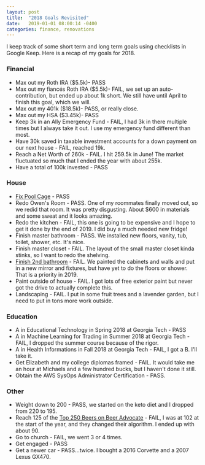 ```yaml
---
layout: post
title:  "2018 Goals Revisited"
date:   2019-01-01 08:00:14 -0400
categories: finance, renovations
---
```


I keep track of some short term and long term goals using checklists in Google Keep. Here is a recap of my goals for 2018.

### Financial
* Max out my Roth IRA ($5.5k)- PASS
* Max out my fiancés Roth IRA ($5.5k)- FAIL, we set up an auto-contribution, but ended up about 1k short. We still have until April to finish this goal, which we will.
* Max out my 401k ($18.5k)- PASS, or really close.
* Max out my HSA ($3.45k)- PASS
* Keep 3k in an Ally Emergency Fund - FAIL, I had 3k in there multiple times but I always take it out. I use my emergency fund different than most.
* Have 30k saved in taxable investment accounts for a down payment on our next house - FAIL, reached 19k.
* Reach a Net Worth of 260k - FAIL. I hit 259.5k in June! The market fluctuated so much that I ended the year with about 255k.
* Have a total of 100k invested - PASS

### House
* [Fix Pool Cage](https://rskelton.com/pool-enclosure-replacement/) - PASS
* Redo Owen's Room - PASS. One of my roommates finally moved out, so we redid that room. It was pretty disgusting. About $600 in materials and some sweat and it looks amazing.
* Redo the kitchen - FAIL, this one is going to be expensive and I hope to get it done by the end of 2019. I did buy a much needed new fridge!
* Finish master bathroom - PASS. We installed new floors, vanity, tub, toilet, shower, etc. It's nice.
* Finish master closet - FAIL. The layout of the small master closet kinda stinks, so I want to redo the shelving.
* [Finish 2nd bathroom](https://rskelton.com/$500-bathroom-remodel/) - FAIL. We painted the cabinets and walls and put in a new mirror and fixtures, but have yet to do the floors or shower. That is a priority in 2019.
* Paint outside of house - FAIL. I got lots of free exterior paint but never got the drive to actually complete this.
* Landscaping - FAIL. I put in some fruit trees and a lavender garden, but I need to put in tons more work outside.

### Education
* A in Educational Technology in Spring 2018 at Georgia Tech - PASS
* A in Machine Learning for Trading in Summer 2018 at Georgia Tech - FAIL, I dropped the summer course because of the rigor.
* A in Health Informations in Fall 2018 at Georgia Tech - FAIL, I got a B. I'll take it.
* Get Elizabeth and my college diplomas framed - FAIL. It would take me an hour at Michaels and a few hundred bucks, but I haven't done it still.
* Obtain the AWS SysOps Administrator Certification - PASS.

### Other
* Weight down to 200 - PASS, we started on the keto diet and I dropped from 220 to 195.
* Reach 125 of the [Top 250 Beers on Beer Advocate](https://www.beeradvocate.com/lists/top/) - FAIL, I was at 102 at the start of the year, and they changed their algorithm. I ended up with about 90.
* Go to church - FAIL, we went 3 or 4 times.
* Get engaged - PASS
* Get a newer car - PASS...twice. I bought a 2016 Corvette and a 2007 Lexus GX470.
